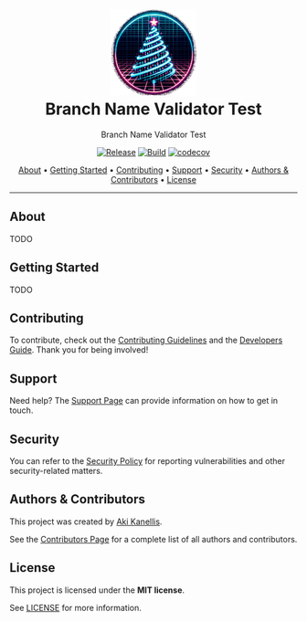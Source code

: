<!-- markdownlint-disable MD041 -->

<div align="center">
<h1>
    <img src=docs/images/logo.png alt="Logo"><br>
    Branch Name Validator Test
</h1>

Branch Name Validator Test

[![Release](https://img.shields.io/github/v/release/akikanellis/branch-name-validator-test?style=flat-square)](https://github.com/akikanellis/branch-name-validator-test/releases)
[![Build](https://img.shields.io/github/actions/workflow/status/akikanellis/branch-name-validator-test/build-main.yml?style=flat-square)](https://github.com/akikanellis/branch-name-validator-test/actions/workflows/build-main.yml)
[![codecov](https://codecov.io/gh/akikanellis/branch-name-validator-test/branch/main/graph/badge.svg)](https://codecov.io/gh/akikanellis/branch-name-validator-test)

[About](#about)
•
[Getting Started](#getting-started)
•
[Contributing](#contributing)
•
[Support](#support)
•
[Security](#security)
•
[Authors & Contributors](#authors--contributors)
•
[License](#license)
</div>

---

## About

TODO

## Getting Started

TODO

## Contributing

To contribute, check out the [Contributing Guidelines](docs/CONTRIBUTING.md) and
the [Developers Guide](docs/DEVELOPERS_GUIDE.md). Thank you for being involved!

## Support

Need help? The [Support Page](docs/SUPPORT.md) can provide information on how to
get in touch.

## Security

You can refer to the [Security Policy](docs/SECURITY.md) for reporting
vulnerabilities and other security-related matters.

## Authors & Contributors

This project was created by [Aki Kanellis](https://github.com/akikanellis).

See the
[Contributors Page](https://github.com/akikanellis/branch-name-validator-test/contributors)
for a complete list of all authors and contributors.

## License

This project is licensed under the **MIT license**.

See [LICENSE](LICENSE.txt) for more information.
